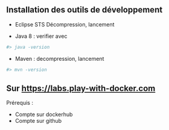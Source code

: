 ## Installation des outils de développement
* Eclipse STS
Décompression, lancement

* Java 8 : verifier avec 
```bash
#> java -version
```

* Maven : 
decompression, lancement
```bash
#> mvn -version
```
## Sur https://labs.play-with-docker.com
Prérequis :
* Compte sur dockerhub
* Compte sur github


